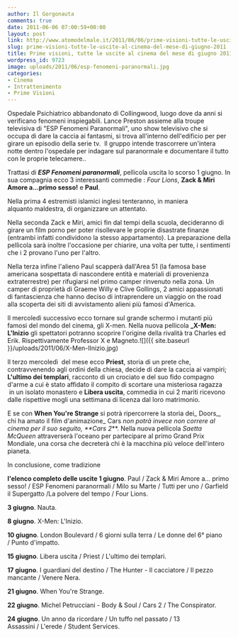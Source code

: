 ```yaml
---
author: Il Gorgonauta
comments: true
date: 2011-06-06 07:00:59+00:00
layout: post
link: http://www.atomodelmale.it/2011/06/06/prime-visioni-tutte-le-uscite-al-cinema-del-mese-di-giugno-2011/
slug: prime-visioni-tutte-le-uscite-al-cinema-del-mese-di-giugno-2011
title: Prime visioni, tutte le uscite al cinema del mese di giugno 2011.
wordpress_id: 9723
image: uploads/2011/06/esp-fenomeni-paranormali.jpg
categories:
- Cinema
- Intrattenimento
- Prime Visioni
---
```



Ospedale Psichiatrico abbandonato di Collingwood, luogo dove da anni si verificano fenomeni inspiegabili. Lance Preston assieme alla troupe televisiva di "ESP Fenomeni Paranormali", uno show televisivo che si occupa di dare la caccia ai fantasmi, si trova all'interno dell'edificio per per girare un episodio della serie tv.  Il gruppo intende trascorrere un'intera notte dentro l'ospedale per indagare sul paranormale e documentare il tutto con le proprie telecamere..

Trattasi di **_ESP Fenomeni paranormali_**, pellicola uscita lo scorso 1 giugno. In sua compagnia ecco 3 interessanti commedie : _Four Lions_, **Zack & Miri Amore a...primo sesso!** e **Paul**.

Nella prima 4 estremisti islamici inglesi tenteranno, in maniera alquanto maldestra, di organizzare un attentato.

Nella seconda Zack e Miri, amici fin dal tempi della scuola, decideranno di girare un film porno per poter risollevare le proprie disastrate finanze (entrambi infatti condividono la stesso appartamento). La preparazione della pellicola sarà inoltre l'occasione per chiarire, una volta per tutte, i sentimenti che i 2 provano l'uno per l'altro.

Nella terza infine l'alieno Paul scapperà dall'Area 51 (la famosa base americana sospettata di nascondere entità e materiali di provenienza extraterrestre) per rifugiarsi nel primo camper rinvenuto nella zona. Un camper di proprietà di Graeme Willy e Clive Gollings, 2 amici appassionati di fantascienza che hanno deciso di intraprendere un viaggio on the road alla scoperta dei siti di avvistamento alieni più famosi d'America.

Il mercoledì successivo ecco tornare sul grande schermo i mutanti più famosi del mondo del cinema, gli X-men. Nella nuova pellicola **_X-Men: L'Inizio** gli spettatori potranno scoprire l'origine della rivalità tra Charles ed Erik. Rispettivamente Professor X e Magneto.![]({{ site.baseurl }}/uploads/2011/06/X-Men-lInizio.jpg)

Il terzo mercoledì  del mese ecco **Priest**, storia di un prete che, contravvenendo agli ordini della chiesa, decide di dare la caccia ai vampiri; **L'ultimo dei templari**, racconto di un crociato e del suo fido compagno d'arme a cui è stato affidato il compito di scortare una misteriosa ragazza  in un isolato monastero e **Libera uscita**, commedia in cui 2 mariti ricevono dalle rispettive mogli una settimana di licenza dal loro matrimonio.

E se con **When You're Strange** si potrà ripercorrere la storia dei_ Doors_, chi ha amato il film d'animazione_ Cars _non potrà invece non correre al cinema per il suo seguito, **Cars 2_**. Nella nuova pellicola _Saetta McQueen_ attraverserà l'oceano per partecipare al primo Grand Prix Mondiale, una corsa che decreterà chi è la macchina più veloce dell'intero pianeta.

In conclusione, come tradizione

**l'elenco completo delle uscite 1 giugno**. Paul / Zack & Miri Amore a... primo sesso! / ESP Fenomeni paranormali / Milo su Marte / Tutti per uno / Garfield il Supergatto /La polvere del tempo / Four Lions.

**3 giugno**. Nauta.

**8 giugno**. X-Men: L'Inizio.

**10 giugno**. London Boulevard / 6 giorni sulla terra / Le donne del 6° piano / Punto d'impatto.

**15 giugno**. Libera uscita / Priest / L'ultimo dei templari.

**17 giugno**. I guardiani del destino / The Hunter - Il cacciatore / Il pezzo mancante / Venere Nera.

**21 giugno**. When You're Strange.

**22 giugno**. Michel Petrucciani - Body & Soul / Cars 2 / The Conspirator.

**24 giugno**. Un anno da ricordare / Un tuffo nel passato / 13 Assassini / L'erede / Student Services.
